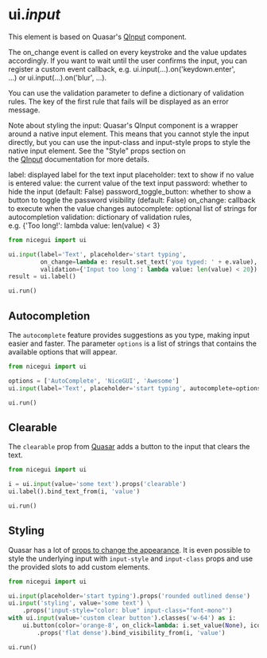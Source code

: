 # ui._input_

This element is based on Quasar's [QInput](https://quasar.dev/vue-components/input) component.

The on_change event is called on every keystroke and the value updates accordingly. If you want to wait until the user confirms the input, you can register a custom event callback, e.g. ui.input(...).on('keydown.enter', ...) or ui.input(...).on('blur', ...).

You can use the validation parameter to define a dictionary of validation rules. The key of the first rule that fails will be displayed as an error message.

Note about styling the input: Quasar's QInput component is a wrapper around a native input element. This means that you cannot style the input directly, but you can use the input-class and input-style props to style the native input element. See the "Style" props section on the [QInput](https://quasar.dev/vue-components/input) documentation for more details.

label: displayed label for the text input
placeholder: text to show if no value is entered
value: the current value of the text input
password: whether to hide the input (default: False)
password_toggle_button: whether to show a button to toggle the password visibility (default: False)
on_change: callback to execute when the value changes
autocomplete: optional list of strings for autocompletion
validation: dictionary of validation rules, e.g. {'Too long!': lambda value: len(value) < 3}


```python
from nicegui import ui

ui.input(label='Text', placeholder='start typing',
         on_change=lambda e: result.set_text('you typed: ' + e.value),
         validation={'Input too long': lambda value: len(value) < 20})
result = ui.label()

ui.run()
```

## Autocompletion

The `autocomplete` feature provides suggestions as you type, making input easier and faster. The parameter `options` is a list of strings that contains the available options that will appear.

```python
from nicegui import ui

options = ['AutoComplete', 'NiceGUI', 'Awesome']
ui.input(label='Text', placeholder='start typing', autocomplete=options)

ui.run()
```

## Clearable

The `clearable` prop from [Quasar](https://quasar.dev/) adds a button to the input that clears the text.

```python
from nicegui import ui

i = ui.input(value='some text').props('clearable')
ui.label().bind_text_from(i, 'value')

ui.run()
```

## Styling

Quasar has a lot of [props to change the appearance](https://quasar.dev/vue-components/input). It is even possible to style the underlying input with `input-style` and `input-class` props and use the provided slots to add custom elements.

```python
from nicegui import ui

ui.input(placeholder='start typing').props('rounded outlined dense')
ui.input('styling', value='some text') \
    .props('input-style="color: blue" input-class="font-mono"')
with ui.input(value='custom clear button').classes('w-64') as i:
    ui.button(color='orange-8', on_click=lambda: i.set_value(None), icon='delete') \
        .props('flat dense').bind_visibility_from(i, 'value')

ui.run()
```


